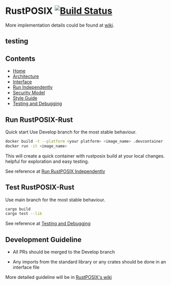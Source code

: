 # RustPOSIX [![Build Status](https://github.com/Lind-Project/safeposix-rust/actions/workflows/lind-selfhost.yml/badge.svg?branch=develop)](https://github.com/Lind-Project/safeposix-rust/actions/workflows/lind-selfhost.yml)

More implementation details could be found at [wiki](https://github.com/Lind-Project/lind-docs/blob/main/docs/RustPOSIX/Home.md).

## testing

## Contents

* [Home](https://github.com/Lind-Project/lind-docs/blob/main/docs/RustPOSIX/Home.md)
* [Architecture](https://github.com/Lind-Project/lind-docs/blob/main/docs/RustPOSIX/Architecture.md)
* [Interface](https://github.com/Lind-Project/lind-docs/blob/main/docs/RustPOSIX/Interface.md)
* [Run Independently](https://github.com/Lind-Project/lind-docs/blob/main/docs/RustPOSIX/Run-Independently.md)
* [Security Model](https://github.com/Lind-Project/lind-docs/blob/main/docs/RustPOSIX/Security-Model.md)
* [Style Guide](https://github.com/Lind-Project/lind-docs/blob/main/docs/RustPOSIX/Style-Guide.md)
* [Testing and Debugging](https://github.com/Lind-Project/lind-docs/blob/main/docs/RustPOSIX/Testing-and-Debugging.md)

## Run RustPOSIX-Rust

Quick start
Use Develop branch for the most stable behaviour.

```bash
docker build -t --platform <your platform> <image_name> .devcontainer
docker run -it <image_name>

```

This will create a quick container with rustposix build at your local changes.
helpful for exploration and easy testing.

See reference at [Run RustPOSIX Independently](https://github.com/Lind-Project/lind-docs/blob/main/docs/RustPOSIX/Run-Independently.md)

## Test RustPOSIX-Rust

Use main branch for the most stable behaviour.

```bash
cargo build
cargo test --lib
```

See reference at [Testing and Debugging](https://github.com/Lind-Project/lind-docs/blob/main/docs/RustPOSIX/Testing-and-Debugging.md)

## Development Guideline

* All PRs should be merged to the Develop branch

* Any imports from the standard library or any crates should be done in an interface file

More detailed guideline will be in [RustPOSIX's wiki](https://github.com/Lind-Project/lind-docs/blob/main/docs/RustPOSIX/Style-Guide.md)
